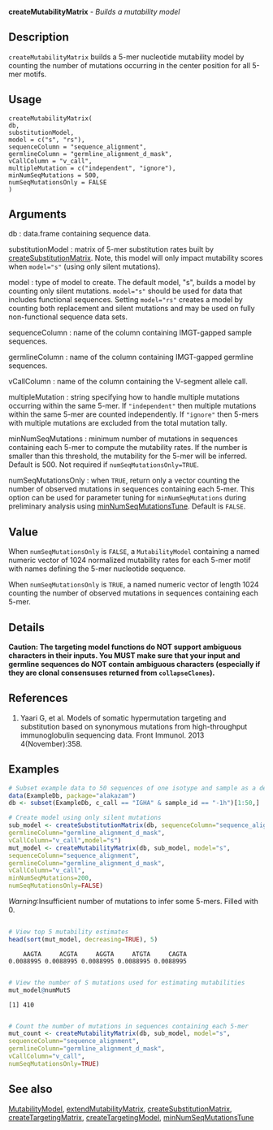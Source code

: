 **createMutabilityMatrix** - *Builds a mutability model*

Description
--------------------

`createMutabilityMatrix` builds a 5-mer nucleotide mutability model by counting 
the number of mutations occurring in the center position for all 5-mer motifs.


Usage
--------------------
```
createMutabilityMatrix(
db,
substitutionModel,
model = c("s", "rs"),
sequenceColumn = "sequence_alignment",
germlineColumn = "germline_alignment_d_mask",
vCallColumn = "v_call",
multipleMutation = c("independent", "ignore"),
minNumSeqMutations = 500,
numSeqMutationsOnly = FALSE
)
```

Arguments
-------------------

db
:   data.frame containing sequence data.

substitutionModel
:   matrix of 5-mer substitution rates built by 
[createSubstitutionMatrix](createSubstitutionMatrix.md). Note, this model will
only impact mutability scores when `model="s"`
(using only silent mutations).

model
:   type of model to create. The default model, "s", 
builds a model by counting only silent mutations. `model="s"`
should be used for data that includes functional sequences.
Setting `model="rs"` creates a model by counting both 
replacement and silent mutations and may be used on fully 
non-functional sequence data sets.

sequenceColumn
:   name of the column containing IMGT-gapped sample sequences.

germlineColumn
:   name of the column containing IMGT-gapped germline sequences.

vCallColumn
:   name of the column containing the V-segment allele call.

multipleMutation
:   string specifying how to handle multiple mutations occurring 
within the same 5-mer. If `"independent"` then multiple 
mutations within the same 5-mer are counted independently. 
If `"ignore"` then 5-mers with multiple mutations are 
excluded from the total mutation tally.

minNumSeqMutations
:   minimum number of mutations in sequences containing each 5-mer
to compute the mutability rates. If the number is smaller 
than this threshold, the mutability for the 5-mer will be 
inferred. Default is 500. Not required if 
`numSeqMutationsOnly=TRUE`.

numSeqMutationsOnly
:   when `TRUE`, return only a vector counting the number of 
observed mutations in sequences containing each 5-mer. This 
option can be used for parameter tuning for `minNumSeqMutations` 
during preliminary analysis using [minNumSeqMutationsTune](minNumSeqMutationsTune.md). 
Default is `FALSE`.




Value
-------------------

When `numSeqMutationsOnly` is `FALSE`, a `MutabilityModel` containing a
named numeric vector of 1024 normalized mutability rates for each 5-mer motif with names 
defining the 5-mer nucleotide sequence.

When `numSeqMutationsOnly` is `TRUE`, a named numeric
vector of length 1024 counting the number of observed mutations in sequences containing 
each 5-mer.


Details
-------------------

**Caution: The targeting model functions do NOT support ambiguous 
characters in their inputs. You MUST make sure that your input and germline
sequences do NOT contain ambiguous characters (especially if they are 
clonal consensuses returned from `collapseClones`).**


References
-------------------


1. Yaari G, et al. Models of somatic hypermutation targeting and substitution based
on synonymous mutations from high-throughput immunoglobulin sequencing data. 
Front Immunol. 2013 4(November):358.
 



Examples
-------------------

```R
# Subset example data to 50 sequences of one isotype and sample as a demo
data(ExampleDb, package="alakazam")
db <- subset(ExampleDb, c_call == "IGHA" & sample_id == "-1h")[1:50,]

# Create model using only silent mutations
sub_model <- createSubstitutionMatrix(db, sequenceColumn="sequence_alignment",
germlineColumn="germline_alignment_d_mask",
vCallColumn="v_call",model="s")
mut_model <- createMutabilityMatrix(db, sub_model, model="s", 
sequenceColumn="sequence_alignment",
germlineColumn="germline_alignment_d_mask",
vCallColumn="v_call",
minNumSeqMutations=200,
numSeqMutationsOnly=FALSE)

```

*Warning*:Insufficient number of mutations to infer some 5-mers. Filled with 0. 
```R

# View top 5 mutability estimates
head(sort(mut_model, decreasing=TRUE), 5)

```


```
    AAGTA     ACGTA     AGGTA     ATGTA     CAGTA 
0.0088995 0.0088995 0.0088995 0.0088995 0.0088995 

```


```R

# View the number of S mutations used for estimating mutabilities
mut_model@numMutS

```


```
[1] 410

```


```R

# Count the number of mutations in sequences containing each 5-mer
mut_count <- createMutabilityMatrix(db, sub_model, model="s", 
sequenceColumn="sequence_alignment",
germlineColumn="germline_alignment_d_mask",
vCallColumn="v_call",
numSeqMutationsOnly=TRUE)

```



See also
-------------------

[MutabilityModel](MutabilityModel-class.md), [extendMutabilityMatrix](extendMutabilityMatrix.md), [createSubstitutionMatrix](createSubstitutionMatrix.md), 
[createTargetingMatrix](createTargetingMatrix.md), [createTargetingModel](createTargetingModel.md),
[minNumSeqMutationsTune](minNumSeqMutationsTune.md)






